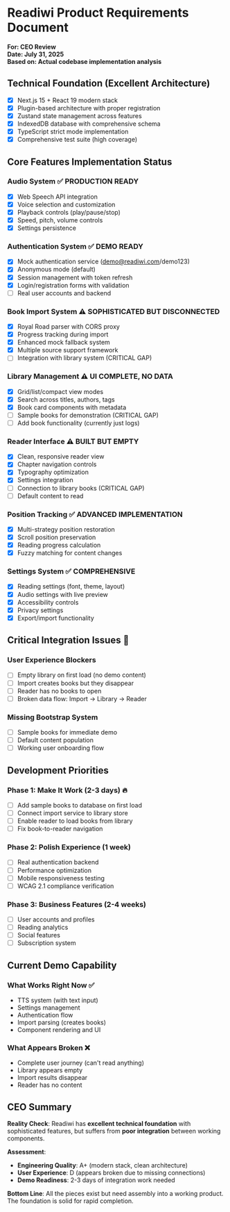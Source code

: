 # Readiwi Product Requirements Document
**For: CEO Review**  
**Date: July 31, 2025**  
**Based on: Actual codebase implementation analysis**

## Technical Foundation (Excellent Architecture) 
- [x] Next.js 15 + React 19 modern stack
- [x] Plugin-based architecture with proper registration
- [x] Zustand state management across features
- [x] IndexedDB database with comprehensive schema
- [x] TypeScript strict mode implementation
- [x] Comprehensive test suite (high coverage)

## Core Features Implementation Status

### Audio System ✅ **PRODUCTION READY**
- [x] Web Speech API integration
- [x] Voice selection and customization  
- [x] Playback controls (play/pause/stop)
- [x] Speed, pitch, volume controls
- [x] Settings persistence

### Authentication System ✅ **DEMO READY**
- [x] Mock authentication service (demo@readiwi.com/demo123)
- [x] Anonymous mode (default)
- [x] Session management with token refresh
- [x] Login/registration forms with validation
- [ ] Real user accounts and backend

### Book Import System ⚠️ **SOPHISTICATED BUT DISCONNECTED**
- [x] Royal Road parser with CORS proxy
- [x] Progress tracking during import
- [x] Enhanced mock fallback system
- [x] Multiple source support framework
- [ ] Integration with library system (CRITICAL GAP)

### Library Management ⚠️ **UI COMPLETE, NO DATA**
- [x] Grid/list/compact view modes
- [x] Search across titles, authors, tags
- [x] Book card components with metadata
- [ ] Sample books for demonstration (CRITICAL GAP)
- [ ] Add book functionality (currently just logs)

### Reader Interface ⚠️ **BUILT BUT EMPTY**
- [x] Clean, responsive reader view
- [x] Chapter navigation controls
- [x] Typography optimization
- [x] Settings integration
- [ ] Connection to library books (CRITICAL GAP)
- [ ] Default content to read

### Position Tracking ✅ **ADVANCED IMPLEMENTATION**
- [x] Multi-strategy position restoration
- [x] Scroll position preservation  
- [x] Reading progress calculation
- [x] Fuzzy matching for content changes

### Settings System ✅ **COMPREHENSIVE**
- [x] Reading settings (font, theme, layout)
- [x] Audio settings with live preview
- [x] Accessibility controls
- [x] Privacy settings
- [x] Export/import functionality

## Critical Integration Issues 🚨

### **User Experience Blockers**
- [ ] Empty library on first load (no demo content)
- [ ] Import creates books but they disappear  
- [ ] Reader has no books to open
- [ ] Broken data flow: Import → Library → Reader

### **Missing Bootstrap System**
- [ ] Sample books for immediate demo
- [ ] Default content population
- [ ] Working user onboarding flow

## Development Priorities

### **Phase 1: Make It Work (2-3 days)** 🔥
- [ ] Add sample books to database on first load
- [ ] Connect import service to library store
- [ ] Enable reader to load books from library  
- [ ] Fix book-to-reader navigation

### **Phase 2: Polish Experience (1 week)**
- [ ] Real authentication backend
- [ ] Performance optimization
- [ ] Mobile responsiveness testing
- [ ] WCAG 2.1 compliance verification

### **Phase 3: Business Features (2-4 weeks)**
- [ ] User accounts and profiles
- [ ] Reading analytics
- [ ] Social features
- [ ] Subscription system

## Current Demo Capability

### **What Works Right Now** ✅
- TTS system (with text input)
- Settings management 
- Authentication flow
- Import parsing (creates books)
- Component rendering and UI

### **What Appears Broken** ❌  
- Complete user journey (can't read anything)
- Library appears empty
- Import results disappear
- Reader has no content

## CEO Summary

**Reality Check**: Readiwi has **excellent technical foundation** with sophisticated features, but suffers from **poor integration** between working components. 

**Assessment**: 
- **Engineering Quality**: A+ (modern stack, clean architecture)
- **User Experience**: D (appears broken due to missing connections)
- **Demo Readiness**: 2-3 days of integration work needed

**Bottom Line**: All the pieces exist but need assembly into a working product. The foundation is solid for rapid completion.